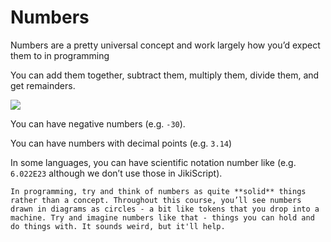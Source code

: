 # Numbers

Numbers are a pretty universal concept and work largely how you’d expect them to in programming

You can add them together, subtract them, multiply them, divide them, and get remainders.

<img src="https://assets.exercism.org/bootcamp/diagrams/numbers-15.png" class="diagram"/>

You can have negative numbers (e.g. `-30`).

You can have numbers with decimal points (e.g. `3.14`)

In some languages, you can have scientific notation number like (e.g. `6.022E23` although we don’t use those in JikiScript).

```exercism/note
In programming, try and think of numbers as quite **solid** things rather than a concept. Throughout this course, you’ll see numbers drawn in diagrams as circles - a bit like tokens that you drop into a machine. Try and imagine numbers like that - things you can hold and do things with. It sounds weird, but it'll help.
```
